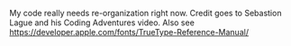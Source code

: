 My code really needs re-organization right now.
Credit goes to Sebastion Lague and his Coding Adventures video.
Also see https://developer.apple.com/fonts/TrueType-Reference-Manual/
